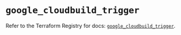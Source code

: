 # `google_cloudbuild_trigger`

Refer to the Terraform Registry for docs: [`google_cloudbuild_trigger`](https://registry.terraform.io/providers/hashicorp/google/6.49.0/docs/resources/cloudbuild_trigger).
